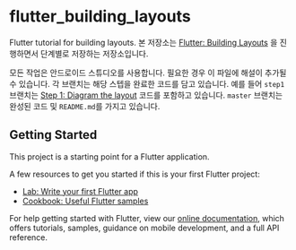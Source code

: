 # flutter_building_layouts

Flutter tutorial for building layouts.
본 저장소는 [Flutter: Building Layouts](https://flutter.io/docs/development/ui/layout)
을 진행하면서 단계별로 저장하는 저장소입니다.

모든 작업은 안드로이드 스튜디오를 사용합니다. 필요한 경우 이 파일에 해설이 추가될 수 있습니다.
각 브랜치는 해당 스텝을 완료한 코드를 담고 있습니다. 예를 들어 `step1` 브랜치는
[Step 1: Diagram the layout](https://flutter.io/docs/development/ui/layout#step-1-diagram-the-layout)
코드를 포함하고 있습니다. `master` 브랜치는 완성된 코드 및 `README.md`를 가지고 있습니다.

## Getting Started

This project is a starting point for a Flutter application.

A few resources to get you started if this is your first Flutter project:

- [Lab: Write your first Flutter app](https://flutter.io/docs/get-started/codelab)
- [Cookbook: Useful Flutter samples](https://flutter.io/docs/cookbook)

For help getting started with Flutter, view our 
[online documentation](https://flutter.io/docs), which offers tutorials, 
samples, guidance on mobile development, and a full API reference.
